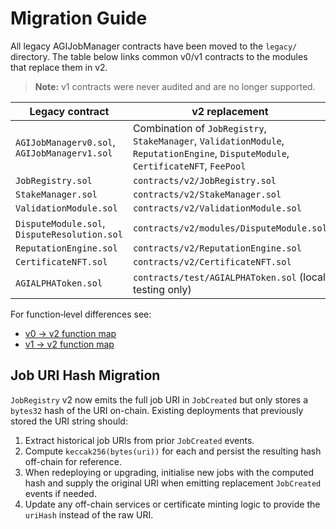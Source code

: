 # Migration Guide

All legacy AGIJobManager contracts have been moved to the `legacy/` directory. The table below links common v0/v1 contracts to the modules that replace them in v2.

> **Note:** v1 contracts were never audited and are no longer supported.

| Legacy contract | v2 replacement |
| --- | --- |
| `AGIJobManagerv0.sol`, `AGIJobManagerv1.sol` | Combination of `JobRegistry`, `StakeManager`, `ValidationModule`, `ReputationEngine`, `DisputeModule`, `CertificateNFT`, `FeePool` |
| `JobRegistry.sol` | `contracts/v2/JobRegistry.sol` |
| `StakeManager.sol` | `contracts/v2/StakeManager.sol` |
| `ValidationModule.sol` | `contracts/v2/ValidationModule.sol` |
| `DisputeModule.sol`, `DisputeResolution.sol` | `contracts/v2/modules/DisputeModule.sol` |
| `ReputationEngine.sol` | `contracts/v2/ReputationEngine.sol` |
| `CertificateNFT.sol` | `contracts/v2/CertificateNFT.sol` |
| `AGIALPHAToken.sol` | `contracts/test/AGIALPHAToken.sol` (local testing only) |

For function‑level differences see:

- [v0 → v2 function map](legacy/v0-v2-function-map.md)
- [v1 → v2 function map](v1-v2-function-map.md)

## Job URI Hash Migration

`JobRegistry` v2 now emits the full job URI in `JobCreated` but only stores a
`bytes32` hash of the URI on-chain. Existing deployments that previously stored
the URI string should:

1. Extract historical job URIs from prior `JobCreated` events.
2. Compute `keccak256(bytes(uri))` for each and persist the resulting hash
   off-chain for reference.
3. When redeploying or upgrading, initialise new jobs with the computed hash and
   supply the original URI when emitting replacement `JobCreated` events if
   needed.
4. Update any off-chain services or certificate minting logic to provide the
   `uriHash` instead of the raw URI.

